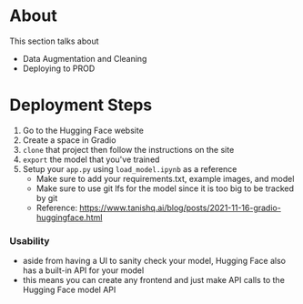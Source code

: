 # About
This section talks about
- Data Augmentation and Cleaning
- Deploying to PROD

# Deployment Steps
1. Go to the Hugging Face website
2. Create a space in Gradio
3. `clone` that project then follow the instructions on the site
4. `export` the model that you've trained
5. Setup your `app.py` using `load_model.ipynb` as a reference
    - Make sure to add your requirements.txt, example images, and model
    - Make sure to use git lfs for the model since it is too big to be tracked by git
    - Reference: https://www.tanishq.ai/blog/posts/2021-11-16-gradio-huggingface.html

### Usability
- aside from having a UI to sanity check your model, Hugging Face also has a built-in API for your model
- this means you can create any frontend and just make API calls to the Hugging Face model API
